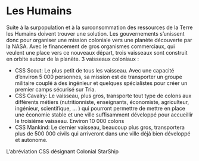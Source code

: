 # Les Humains

Suite à la surpopulation et à la surconsommation des ressources de la Terre les Humains doivent trouver une solution. Les gouvernements s’unissent donc pour organiser une mission coloniale vers une planète découverte par la NASA. Avec le financement de gros organismes commerciaux, qui veulent une place vers ce nouveaux départ, trois vaisseaux sont construit en orbite autour de la planète.
3 vaisseaux coloniaux :
* CSS Scout: Le plus petit de tous les vaisseau. Avec une capacité d’environ 5 000 personnes, sa mission est de transporter un groupe militaire couplé à des ingénieur et quelques spécialistes pour créer un premier camps sécurisé sur Tria.
* CSS Cavalry: Le vaisseau, plus gros, transporte tout type de colons aux différents métiers (nutritionniste, enseignants, économiste, agriculteur, ingénieur, scientifique, … ) qui pourront permettre de mettre en place une économie stable et une ville suffisamment développé pour accueillir le troisième vaisseau. Environ 10 000 colons
* CSS Mankind: Le dernier vaisseau, beaucoup plus gros, transportera plus de 500 000 civils qui arriveront dans une ville déjà bien développé et autonome.

L’abréviation CSS désignant Colonial StarShip

